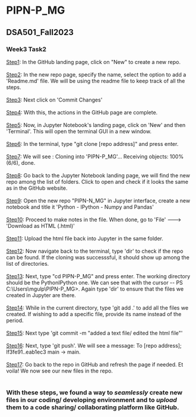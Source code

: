# PIPN-P_MG

## DSA501_Fall2023 
### Week3 Task2

<p> 
<u>Step1</u>: In the GitHub landing page, click on "New" to create a new repo. </br></br>
<u>Step2</u>: In the new repo page, specify the name, select the option to add a 'Readme.md' file. We will be using the readme file to keep track of all the steps. </br></br>
<u>Step3</u>: Next click on 'Commit Changes'</br></br>
<u>Step4</u>: With this, the actions in the GitHub page are complete. </br></br>
<u>Step5</u>: Now, in Jupyter Notebook's landing page, click on 'New' and then 'Terminal'. This will open the terminal GUI in a new window. </br></br>
<u>Step6</u>: In the terminal, type "git clone [repo address]" and press enter. </br></br>
<u>Step7</u>: We will see : Cloning into 'PIPN-P_MG'... Receiving objects: 100% (6/6), done. </br></br>
<u>Step8</u>: Go back to the Jupyter Notebook landing page, we will find the new repo among the list of folders. Click to open and check if it looks the same as in the GitHub website. </br></br>
<u>Step9</u>: Open the new repo "PIPN-N_MG" in Jupyter interface, create a new notebook and title it 'Python - IPython - Numpy and Pandas' </br></br>
<u>Step10</u>: Proceed to make notes in the file. When done, go to 'File' ---> 'Download as HTML (.html)' </br></br>
<u>Step11</u>: Upload the html file back into Jupyter in the same folder.</br></br>
<u>Step12</u>: Now navigate back to the terminal, type 'dir' to check if the repo can be found. If the cloning was successsful, it should show up among the list of directories. </br></br>
<u>Step13</u>: Next, type "cd PIPN-P_MG" and press enter. The working directory should be the PythonIPython one. We can see that with the cursor -- PS C:\Users\mgulp\PIPN-P_MG>. Again type 'dir' to ensure that the files we created in Jupyter are there. </br></br>
<u>Step14</u>: While in the current directory, type 'git add .' to add all the files we created. If wishing to add a specific file, provide its name instead of the period.</br></br>
<u>Step15</u>: Next type 'git commit -m "added a text file/ edited the html file"' </br></br>
<u>Step16</u>: Next, type 'git push'. We will see a message: To [repo address]; lf3fe91..eab1ec3  main -> main. </br></br>
<u>Step17</u>: Go back to the repo in GitHub and refresh the page if needed. Et voila! We now see our new files in the repo.</br></br>
</p>

### With these steps, we found a way to <i>seamlessly</i> create new files in our coding/ developing environment and to <i>upload</i> them to a code sharing/ collaborating platform like GitHub.
